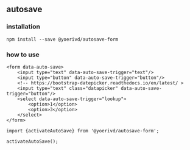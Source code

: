 ## autosave

### installation

`npm install --save @yoerivd/autosave-form`

### how to use

```
<form data-auto-save>
    <input type="text" data-auto-save-trigger="text"/>
    <input type="button" data-auto-save-trigger="button"/>
    <!-- https://bootstrap-datepicker.readthedocs.io/en/latest/ >
    <input type="text" class="datapicker" data-auto-save-trigger="button"/>
    <select data-auto-save-trigger="lookup">
        <option>1</option>
        <option>3</option>
    </select>
</form>
```


```
import {activateAutoSave} from '@yoerivd/autosave-form';

activateAutoSave(); 
```